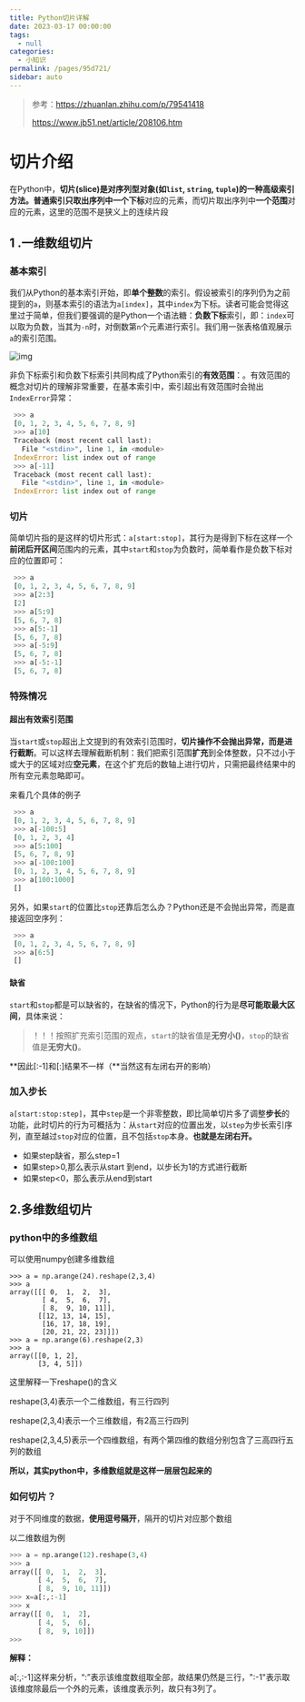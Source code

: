 ```yaml
---
title: Python切片详解
date: 2023-03-17 00:00:00
tags: 
  - null
categories: 
  - 小知识
permalink: /pages/95d721/
sidebar: auto
---
```


> 参考：https://zhuanlan.zhihu.com/p/79541418
>
>https://www.jb51.net/article/208106.htm

# 切片介绍

在Python中，**切片(slice)**是对序列型对象(如`list`, `string`, `tuple`)的一种高级索引方法。普通索引只取出序列中**一个下标**对应的元素，而切片取出序列中**一个范围**对应的元素，这里的范围不是狭义上的连续片段

## 1 .一维数组切片

### **基本索引**

我们从Python的基本索引开始，即**单个整数**的索引。假设被索引的序列仍为之前提到的`a`，则基本索引的语法为`a[index]`，其中`index`为下标。读者可能会觉得这里过于简单，但我们要强调的是Python一个语法糖：**负数下标**索引，即：`index`可以取为负数，当其为`-n`时，对倒数第`n`个元素进行索引。我们用一张表格值观展示`a`的索引范围。

![img](https://typora-1309665611.cos.ap-nanjing.myqcloud.com/typora/v2-ecb0b9ef110c07e9bfb31bf496396e7b_720w.webp)

非负下标索引和负数下标索引共同构成了Python索引的**有效范围**：。有效范围的概念对切片的理解非常重要，在基本索引中，索引超出有效范围时会抛出`IndexError`异常：

~~~python
 >>> a
 [0, 1, 2, 3, 4, 5, 6, 7, 8, 9]
 >>> a[10]
 Traceback (most recent call last):
   File "<stdin>", line 1, in <module>
 IndexError: list index out of range
 >>> a[-11]
 Traceback (most recent call last):
   File "<stdin>", line 1, in <module>
 IndexError: list index out of range
~~~

### 切片

简单切片指的是这样的切片形式：`a[start:stop]`，其行为是得到下标在这样一个**前闭后开区间**范围内的元素，其中`start`和`stop`为负数时，简单看作是负数下标对应的位置即可：

~~~python
 >>> a
 [0, 1, 2, 3, 4, 5, 6, 7, 8, 9]
 >>> a[2:3]
 [2]
 >>> a[5:9]
 [5, 6, 7, 8]
 >>> a[5:-1]
 [5, 6, 7, 8]
 >>> a[-5:9]
 [5, 6, 7, 8]
 >>> a[-5:-1]
 [5, 6, 7, 8]
~~~

### 特殊情况

#### **超出有效索引范围**

当`start`或`stop`超出上文提到的有效索引范围时，**切片操作不会抛出异常，而是进行截断**。可以这样去理解截断机制：我们把索引范围**扩充**到全体整数，只不过小于或大于的区域对应**空元素**，在这个扩充后的数轴上进行切片，只需把最终结果中的所有空元素忽略即可。

来看几个具体的例子

```python
 >>> a
 [0, 1, 2, 3, 4, 5, 6, 7, 8, 9]
 >>> a[-100:5]
 [0, 1, 2, 3, 4]
 >>> a[5:100]
 [5, 6, 7, 8, 9]
 >>> a[-100:100]
 [0, 1, 2, 3, 4, 5, 6, 7, 8, 9]
 >>> a[100:1000]
 []
```

另外，如果`start`的位置比`stop`还靠后怎么办？Python还是不会抛出异常，而是直接返回空序列：

```python
 >>> a
 [0, 1, 2, 3, 4, 5, 6, 7, 8, 9]
 >>> a[6:5]
 []
```

#### **缺省**

`start`和`stop`都是可以缺省的，在缺省的情况下，Python的行为是**尽可能取最大区间**，具体来说：

> ！！！按照扩充索引范围的观点，`start`的缺省值是**无穷小()**，`stop`的缺省值是**无穷大()**。

**因此[:-1]和[:]结果不一样（**当然这有左闭右开的影响）

### 加入步长

`a[start:stop:step]`，其中`step`是一个非零整数，即比简单切片多了调整**步长**的功能，此时切片的行为可概括为：从`start`对应的位置出发，以`step`为步长索引序列，直至越过`stop`对应的位置，且不包括`stop`本身。**也就是左闭右开。**

- 如果step缺省，那么step=1
- 如果step>0,那么表示从start 到end，以步长为1的方式进行截断
- 如果step<0，那么表示从end到start

## 2.多维数组切片

### python中的多维数组

可以使用numpy创建多维数组

~~~shell
>>> a = np.arange(24).reshape(2,3,4)
>>> a
array([[[ 0,  1,  2,  3],
        [ 4,  5,  6,  7],
        [ 8,  9, 10, 11]],
       [[12, 13, 14, 15],
        [16, 17, 18, 19],
        [20, 21, 22, 23]]])
>>> a = np.arange(6).reshape(2,3)
>>> a
array([[0, 1, 2],
       [3, 4, 5]])
~~~

这里解释一下reshape()的含义

reshape(3,4)表示一个二维数组，有三行四列

reshape(2,3,4)表示一个三维数组，有2高三行四列

reshape(2,3,4,5)表示一个四维数组，有两个第四维的数组分别包含了三高四行五列的数组

**所以，其实python中，多维数组就是这样一层层包起来的**

### 如何切片？

对于不同维度的数据，**使用逗号隔开**，隔开的切片对应那个数组

以二维数组为例

~~~python
>>> a = np.arange(12).reshape(3,4)
>>> a
array([[ 0,  1,  2,  3],
       [ 4,  5,  6,  7],
       [ 8,  9, 10, 11]])
>>> x=a[:,:-1]
>>> x
array([[ 0,  1,  2],
       [ 4,  5,  6],
       [ 8,  9, 10]])
>>>
~~~

**解释：**

a[:,:-1]这样来分析，“:”表示该维度数组取全部，故结果仍然是三行，":-1"表示取该维度除最后一个外的元素，该维度表示列，故只有3列了。

